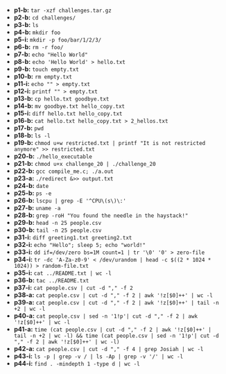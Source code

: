 - **p1-b:** `tar -xzf challenges.tar.gz` 
- **p2-b:** `cd challenges/`
- **p3-b:** `ls`
- **p4-b:** `mkdir foo`
- **p5-i:** `mkdir -p foo/bar/1/2/3/`
- **p6-b:** `rm -r foo/`
- **p7-b:** `echo "Hello World"`	
- **p8-b:** `echo 'Hello World' > hello.txt`
- **p9-b:** `touch empty.txt`
- **p10-b:** `rm empty.txt`
- **p11-i:** `echo "" > empty.txt`
- **p12-i:** `printf "" > empty.txt`
- **p13-b:** `cp hello.txt goodbye.txt`
- **p14-b:** `mv goodbye.txt hello_copy.txt`
- **p15-i:** `diff hello.txt hello_copy.txt`
- **p16-b:** `cat hello.txt hello_copy.txt > 2_hellos.txt`
- **p17-b:** `pwd`
- **p18-b:** `ls -l`
- **p19-b:** `chmod u+w restricted.txt | printf "It is not restricted anymore" >> restricted.txt` 
- **p20-b:** `./hello_executable`
- **p21-b:** `chmod u+x challenge_20 | ./challenge_20`
- **p22-b:** `gcc compile_me.c; ./a.out`
- **p23-a:** `./redirect &>> output.txt`
- **p24-b:** `date`
- **p25-b:** `ps -e`
- **p26-b:** `lscpu | grep -E '^CPU\(s\)\:'`
- **p27-b:** `uname -a`
- **p28-b:** `grep -roH "You found the needle in the haystack!"`
- **p29-b:** `head -n 25 people.csv`
- **p30-b:** `tail -n 25 people.csv`
- **p31-i:** `diff greeting1.txt greeting2.txt`
- **p32-i:** `echo "Hello"; sleep 5; echo "world!"`
- **p33-i:** `dd if=/dev/zero bs=1M count=1 | tr '\0' '0' > zero-file`
- **p34-i:** `tr -dc 'A-Za-z0-9' < /dev/urandom | head -c $((2 * 1024 * 1024)) > random-file.txt`
- **p35-i:** `cat ../README.txt | wc -l`
- **p36-b:** `tac ../README.txt`
- **p37-i:** `cat people.csv | cut -d "," -f 2`
- **p38-a:** `cat people.csv | cut -d "," -f 2 | awk '!z[$0]++' | wc -l`
- **p39-a:** `cat people.csv | cut -d "," -f 2 | awk '!z[$0]++' | tail -n +2 | wc -l`
- **p40-a:** `cat people.csv | sed -n '1!p'| cut -d "," -f 2 | awk '!z[$0]++' | wc -l`
- **p41-a:** `time (cat people.csv | cut -d "," -f 2 | awk '!z[$0]++' | tail -n +2 | wc -l) && time (cat people.csv | sed -n '1!p'| cut -d "," -f 2 | awk '!z[$0]++' | wc -l)`
- **p42-a:** `cat people.csv | cut -d "," -f 4 | grep Josiah | wc -l`
- **p43-i:** `ls -p | grep -v / | ls -Ap | grep -v '/' | wc -l`
- **p44-i:** `find . -mindepth 1 -type d | wc -l`
